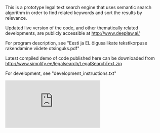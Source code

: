 This is a prototype legal text search engine that uses semantic search algorithm in order to find related keywords and sort the results by relevance. 

Updated live version of the code, and other thematically related developments, are publicly accessible at http://www.deeplaw.ai/


For program description, see "Eesti ja EL õigusallikate tekstikorpuse rakendamine viidete otsinguks.pdf"

Latest compiled demo of code published here can be downloaded from http://www.simplify.ee/legalsearch/LegalSearchText.zip 

For development, see "development_instructions.txt"


[![Analytics](https://ga-beacon.appspot.com/UA-351728-28/LegalSearch/README.md?pixel)](https://github.com/igrigorik/ga-beacon)
